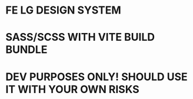 # FE LG DESIGN SYSTEM

# SASS/SCSS WITH VITE BUILD BUNDLE

# DEV PURPOSES ONLY! SHOULD USE IT WITH YOUR OWN RISKS
